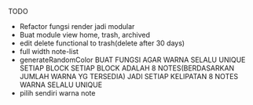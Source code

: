 TODO
- Refactor fungsi render jadi modular
- Buat module view home, trash, archived
- edit delete functional to trash(delete after 30 days)
- full width note-list
- generateRandomColor
  BUAT FUNGSI AGAR WARNA SELALU UNIQUE SETIAP BLOCK 
  SETIAP BLOCK ADALAH 8 NOTES(BERDASARKAN JUMLAH WARNA YG TERSEDIA)
  JADI SETIAP KELIPATAN 8 NOTES WARNA SELALU UNIQUE
- pilih sendiri warna note